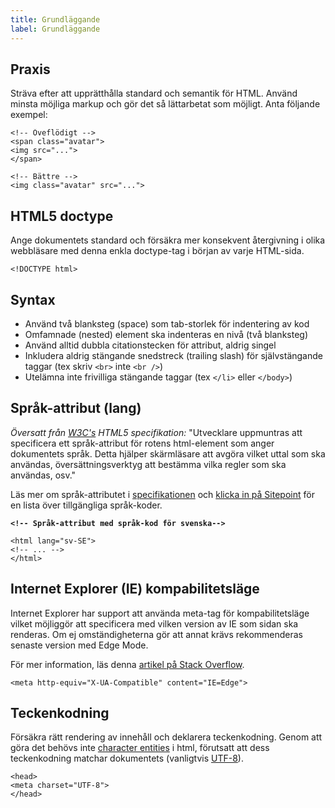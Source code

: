 ```yaml
---
title: Grundläggande
label: Grundläggande
---
```



## Praxis

Sträva efter att upprätthålla standard och semantik för HTML. Använd minsta möjliga markup och gör det så lättarbetat som möjligt. Anta följande exempel:

```
<!-- Öveflödigt -->
<span class="avatar">
<img src="...">
</span>
```

```
<!-- Bättre -->
<img class="avatar" src="...">
```

## HTML5 doctype

Ange dokumentets standard och försäkra mer konsekvent återgivning i olika webbläsare med denna enkla doctype-tag i början av varje HTML-sida.

```
<!DOCTYPE html>
```

## Syntax

- Använd två blanksteg (space) som tab-storlek för indentering av kod
- Omfamnade (nested) element ska indenteras en nivå (två blanksteg)
- Använd alltid dubbla citationstecken för attribut, aldrig singel
- Inkludera aldrig stängande snedstreck (trailing slash) för självstängande taggar (tex skriv `<br>` inte `<br />`)
- Utelämna inte frivilliga stängande taggar (tex `</li>` eller `</body>`)

## Språk-attribut (lang)

_Översatt från_ [_W3C&#39;s_](https://www.w3.org/) _HTML5 specifikation:_
"Utvecklare uppmuntras att specificera ett språk-attribut för rotens html-element som anger dokumentets språk. Detta hjälper skärmläsare att avgöra vilket uttal som ska användas, översättningsverktyg att bestämma vilka regler som ska användas, osv."

Läs mer om språk-attributet i [specifikationen](http://w3c.github.io/html/semantics.html#the-html-element) och [klicka in på Sitepoint](https://www.sitepoint.com/iso-2-letter-language-codes/) för en lista över tillgängliga språk-koder.

**`<!-- Språk-attribut med språk-kod för svenska-->`**

```
<html lang="sv-SE">
<!-- ... -->
</html>
```

## Internet Explorer (IE) kompabilitetsläge

Internet Explorer har support att använda meta-tag för kompabilitetsläge vilket möjliggör att specificera med vilken version av IE som sidan ska renderas. Om ej omständigheterna gör att annat krävs rekommenderas senaste version med Edge Mode.

För mer information, läs denna [artikel på Stack Overflow](https://stackoverflow.com/questions/6771258/what-does-meta-http-equiv-x-ua-compatible-content-ie-edge-do).

```
<meta http-equiv="X-UA-Compatible" content="IE=Edge">
```

## Teckenkodning

Försäkra rätt rendering av innehåll och deklarera teckenkodning. Genom att göra det behövs inte [character entities](https://dev.w3.org/html5/html-author/charref) i html, förutsatt att dess teckenkodning matchar dokumentets (vanligtvis [UTF-8](https://www.w3.org/International/questions/qa-html-encoding-declarations)).

```
<head>
<meta charset="UTF-8">
</head>
```
